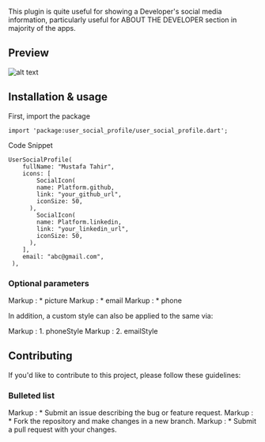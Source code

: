 This plugin is quite useful for showing a Developer's social media information, particularly useful for ABOUT THE DEVELOPER section in majority of the apps.

## Preview
![alt text](https://user-images.githubusercontent.com/60258980/233025802-2f1c98e3-c8c7-471f-b1e3-6180da63c90a.png)


## Installation & usage
First, import the package
```
import 'package:user_social_profile/user_social_profile.dart';
```

Code Snippet
```
UserSocialProfile(
    fullName: "Mustafa Tahir",
    icons: [
        SocialIcon(
        name: Platform.github,
        link: "your_github_url",
        iconSize: 50,
      ),
        SocialIcon(
        name: Platform.linkedin,
        link: "your_linkedin_url",
        iconSize: 50,
      ),
    ],
    email: "abc@gmail.com",
 ),
```

### Optional parameters

Markup : * picture
Markup : * email
Markup : * phone


In addition, a custom style can also be applied to the same via:

Markup : 1. phoneStyle
Markup : 2. emailStyle

## Contributing

If you'd like to contribute to this project, please follow these guidelines:

### Bulleted list

Markup : * Submit an issue describing the bug or feature request.
Markup : * Fork the repository and make changes in a new branch.
Markup : * Submit a pull request with your changes.